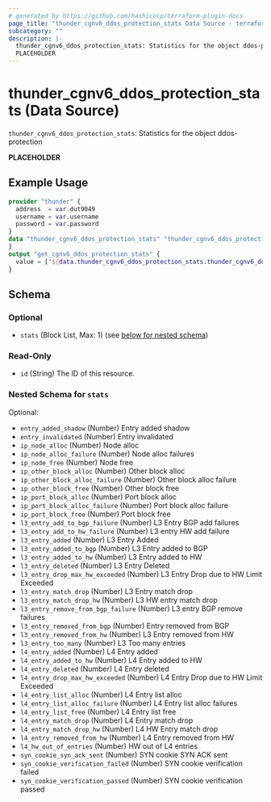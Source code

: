 ```yaml
---
# generated by https://github.com/hashicorp/terraform-plugin-docs
page_title: "thunder_cgnv6_ddos_protection_stats Data Source - terraform-provider-thunder"
subcategory: ""
description: |-
  thunder_cgnv6_ddos_protection_stats: Statistics for the object ddos-protection
  PLACEHOLDER
---
```


# thunder_cgnv6_ddos_protection_stats (Data Source)

`thunder_cgnv6_ddos_protection_stats`: Statistics for the object ddos-protection

__PLACEHOLDER__

## Example Usage

```terraform
provider "thunder" {
  address  = var.dut9049
  username = var.username
  password = var.password
}
data "thunder_cgnv6_ddos_protection_stats" "thunder_cgnv6_ddos_protection_stats" {
}
output "get_cgnv6_ddos_protection_stats" {
  value = ["${data.thunder_cgnv6_ddos_protection_stats.thunder_cgnv6_ddos_protection_stats}"]
}
```

<!-- schema generated by tfplugindocs -->
## Schema

### Optional

- `stats` (Block List, Max: 1) (see [below for nested schema](#nestedblock--stats))

### Read-Only

- `id` (String) The ID of this resource.

<a id="nestedblock--stats"></a>
### Nested Schema for `stats`

Optional:

- `entry_added_shadow` (Number) Entry added shadow
- `entry_invalidated` (Number) Entry invalidated
- `ip_node_alloc` (Number) Node alloc
- `ip_node_alloc_failure` (Number) Node alloc failures
- `ip_node_free` (Number) Node free
- `ip_other_block_alloc` (Number) Other block alloc
- `ip_other_block_alloc_failure` (Number) Other block alloc failure
- `ip_other_block_free` (Number) Other block free
- `ip_port_block_alloc` (Number) Port block alloc
- `ip_port_block_alloc_failure` (Number) Port block alloc failure
- `ip_port_block_free` (Number) Port block free
- `l3_entry_add_to_bgp_failure` (Number) L3 Entry BGP add failures
- `l3_entry_add_to_hw_failure` (Number) L3 entry HW add failure
- `l3_entry_added` (Number) L3 Entry Added
- `l3_entry_added_to_bgp` (Number) L3 Entry added to BGP
- `l3_entry_added_to_hw` (Number) L3 Entry added to HW
- `l3_entry_deleted` (Number) L3 Entry Deleted
- `l3_entry_drop_max_hw_exceeded` (Number) L3 Entry Drop due to HW Limit Exceeded
- `l3_entry_match_drop` (Number) L3 Entry match drop
- `l3_entry_match_drop_hw` (Number) L3 HW entry match drop
- `l3_entry_remove_from_bgp_failure` (Number) L3 entry BGP remove failures
- `l3_entry_removed_from_bgp` (Number) Entry removed from BGP
- `l3_entry_removed_from_hw` (Number) L3 Entry removed from HW
- `l3_entry_too_many` (Number) L3 Too many entries
- `l4_entry_added` (Number) L4 Entry added
- `l4_entry_added_to_hw` (Number) L4 Entry added to HW
- `l4_entry_deleted` (Number) L4 Entry deleted
- `l4_entry_drop_max_hw_exceeded` (Number) L4 Entry Drop due to HW Limit Exceeded
- `l4_entry_list_alloc` (Number) L4 Entry list alloc
- `l4_entry_list_alloc_failure` (Number) L4 Entry list alloc failures
- `l4_entry_list_free` (Number) L4 Entry list free
- `l4_entry_match_drop` (Number) L4 Entry match drop
- `l4_entry_match_drop_hw` (Number) L4 HW Entry match drop
- `l4_entry_removed_from_hw` (Number) L4 Entry removed from HW
- `l4_hw_out_of_entries` (Number) HW out of L4 entries
- `syn_cookie_syn_ack_sent` (Number) SYN cookie SYN ACK sent
- `syn_cookie_verification_failed` (Number) SYN cookie verification failed
- `syn_cookie_verification_passed` (Number) SYN cookie verification passed


